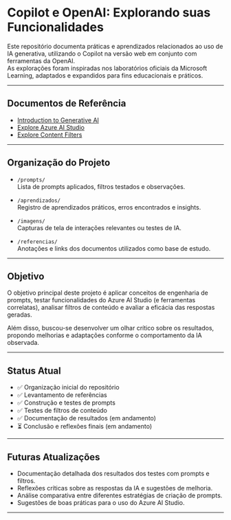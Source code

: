 # Copilot e OpenAI: Explorando suas Funcionalidades

Este repositório documenta práticas e aprendizados relacionados ao uso de IA generativa, utilizando o Copilot na versão web em conjunto com ferramentas da OpenAI.  
As explorações foram inspiradas nos laboratórios oficiais da Microsoft Learning, adaptados e expandidos para fins educacionais e práticos.

---

## Documentos de Referência
- [Introduction to Generative AI](https://microsoftlearning.github.io/mslearn-ai-fundamentals/Instructions/Labs/12-generative-ai.html)
- [Explore Azure AI Studio](https://microsoftlearning.github.io/mslearn-ai-studio/Instructions/01-Explore-ai-studio.html)
- [Explore Content Filters](https://microsoftlearning.github.io/mslearn-ai-studio/Instructions/06-Explore-content-filters.html)

---

## Organização do Projeto

- `/prompts/`  
  Lista de prompts aplicados, filtros testados e observações.

- `/aprendizados/`  
  Registro de aprendizados práticos, erros encontrados e insights.

- `/imagens/`  
  Capturas de tela de interações relevantes ou testes de IA.

- `/referencias/`  
  Anotações e links dos documentos utilizados como base de estudo.

---

## Objetivo

O objetivo principal deste projeto é aplicar conceitos de engenharia de prompts, testar funcionalidades do Azure AI Studio (e ferramentas correlatas), analisar filtros de conteúdo e avaliar a eficácia das respostas geradas.

Além disso, buscou-se desenvolver um olhar crítico sobre os resultados, propondo melhorias e adaptações conforme o comportamento da IA observada.

---

## Status Atual

- ✅ Organização inicial do repositório
- ✅ Levantamento de referências
- ✅ Construção e testes de prompts
- ✅ Testes de filtros de conteúdo
- ✅ Documentação de resultados (em andamento)
- ⏳ Conclusão e reflexões finais (em andamento)

---

## Futuras Atualizações

- Documentação detalhada dos resultados dos testes com prompts e filtros.
- Reflexões críticas sobre as respostas da IA e sugestões de melhoria.
- Análise comparativa entre diferentes estratégias de criação de prompts.
- Sugestões de boas práticas para o uso do Azure AI Studio.

---
